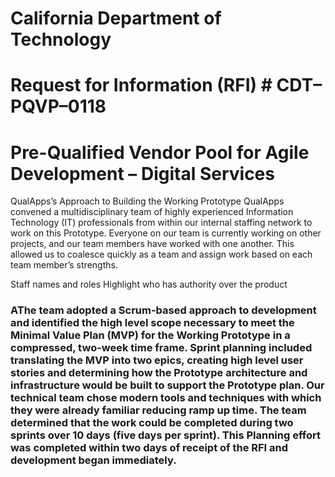 # California Department of Technology 
# Request for Information (RFI) # CDT–PQVP–0118 
# Pre-Qualified Vendor Pool for Agile Development – Digital Services

QualApps’s Approach to Building the Working Prototype
QualApps convened a multidisciplinary team of highly experienced Information Technology (IT) professionals from within our internal staffing network to work on this Prototype. Everyone on our team is currently working on other projects, and our team members have worked with one another. This allowed us to coalesce quickly as a team and assign work based on each team member’s strengths. 

Staff names and roles
Highlight who has authority over the product


### AThe team adopted a Scrum-based approach to development and identified the high level scope necessary to meet the Minimal Value Plan (MVP) for the Working Prototype in a compressed, two-week time frame. Sprint planning included translating the MVP into two epics, creating high level user stories and determining how the Prototype architecture and infrastructure would be built to support the Prototype plan. Our technical team chose modern tools and techniques with which they were already familiar reducing ramp up time. The team determined that the work could be completed during two sprints over 10 days (five days per sprint). This Planning effort was completed within two days of receipt of the RFI and development began immediately.
